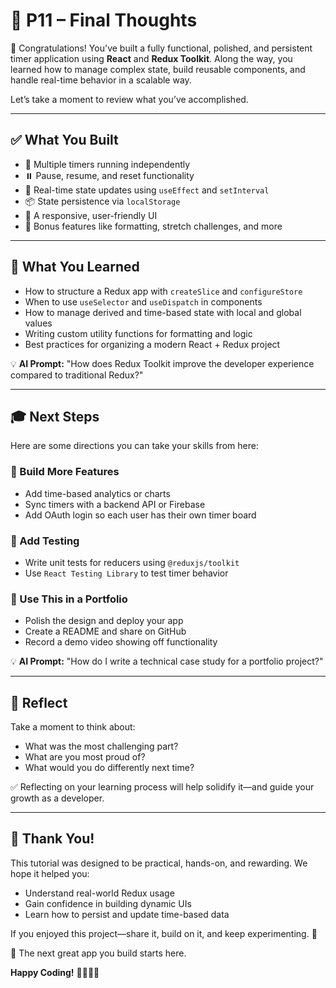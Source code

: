# 🏁 P11 – Final Thoughts

🎉 Congratulations! You've built a fully functional, polished, and persistent timer application using **React** and **Redux Toolkit**. Along the way, you learned how to manage complex state, build reusable components, and handle real-time behavior in a scalable way.

Let’s take a moment to review what you’ve accomplished.

---

## ✅ What You Built
- 🔄 Multiple timers running independently
- ⏸️ Pause, resume, and reset functionality
- 🧠 Real-time state updates using `useEffect` and `setInterval`
- 📦 State persistence via `localStorage`
- 🎨 A responsive, user-friendly UI
- 🚀 Bonus features like formatting, stretch challenges, and more

---

## 🔧 What You Learned
- How to structure a Redux app with `createSlice` and `configureStore`
- When to use `useSelector` and `useDispatch` in components
- How to manage derived and time-based state with local and global values
- Writing custom utility functions for formatting and logic
- Best practices for organizing a modern React + Redux project

💡 **AI Prompt:** "How does Redux Toolkit improve the developer experience compared to traditional Redux?"

---

## 🎓 Next Steps
Here are some directions you can take your skills from here:

### 🧩 Build More Features
- Add time-based analytics or charts
- Sync timers with a backend API or Firebase
- Add OAuth login so each user has their own timer board

### 🧪 Add Testing
- Write unit tests for reducers using `@reduxjs/toolkit`
- Use `React Testing Library` to test timer behavior

### 💼 Use This in a Portfolio
- Polish the design and deploy your app
- Create a README and share on GitHub
- Record a demo video showing off functionality

💡 **AI Prompt:** "How do I write a technical case study for a portfolio project?"

---

## 🧠 Reflect
Take a moment to think about:
- What was the most challenging part?
- What are you most proud of?
- What would you do differently next time?

✅ Reflecting on your learning process will help solidify it—and guide your growth as a developer.

---

## 👏 Thank You!
This tutorial was designed to be practical, hands-on, and rewarding. We hope it helped you:
- Understand real-world Redux usage
- Gain confidence in building dynamic UIs
- Learn how to persist and update time-based data

If you enjoyed this project—share it, build on it, and keep experimenting. 💪

🚀 The next great app you build starts here.

**Happy Coding!** 👨‍💻👩‍💻

